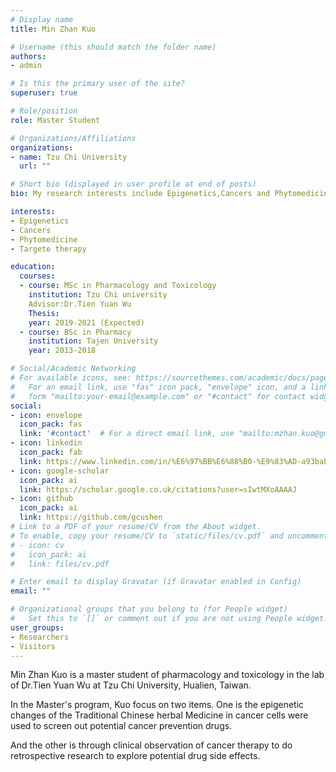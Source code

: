 ```yaml
---
# Display name
title: Min Zhan Kuo

# Username (this should match the folder name)
authors:
- admin

# Is this the primary user of the site?
superuser: true

# Role/position
role: Master Student 

# Organizations/Affiliations
organizations:
- name: Tzu Chi University
  url: ""

# Short bio (displayed in user profile at end of posts)
bio: My research interests include Epigenetics,Cancers and Phytomedicine.

interests:
- Epigenetics
- Cancers
- Phytomedicine
- Targete therapy

education:
  courses:
  - course: MSc in Pharmacology and Toxicology
    institution: Tzu Chi university
    Advisor:Dr.Tien Yuan Wu
    Thesis:
    year: 2019-2021 (Expected)
  - course: BSc in Pharmacy
    institution: Tajen University
    year: 2013-2018

# Social/Academic Networking
# For available icons, see: https://sourcethemes.com/academic/docs/page-builder/#icons
#   For an email link, use "fas" icon pack, "envelope" icon, and a link in the
#   form "mailto:your-email@example.com" or "#contact" for contact widget.
social:
- icon: envelope
  icon_pack: fas
  link: '#contact'  # For a direct email link, use "mailto:mzhan.kuo@gmail.com".
- icon: linkedin
  icon_pack: fab
  link: https://www.linkedin.com/in/%E6%97%BB%E6%88%B0-%E9%83%AD-a93bab118/
- icon: google-scholar
  icon_pack: ai
  link: https://scholar.google.co.uk/citations?user=sIwtMXoAAAAJ
- icon: github
  icon_pack: ai
  link: https://github.com/gcushen
# Link to a PDF of your resume/CV from the About widget.
# To enable, copy your resume/CV to `static/files/cv.pdf` and uncomment the lines below.
# - icon: cv
#   icon_pack: ai
#   link: files/cv.pdf

# Enter email to display Gravatar (if Gravatar enabled in Config)
email: ""

# Organizational groups that you belong to (for People widget)
#   Set this to `[]` or comment out if you are not using People widget.
user_groups:
- Researchers
- Visitors
---
```


Min Zhan Kuo is a master student of pharmacology and toxicology in the lab of Dr.Tien Yuan Wu at Tzu Chi University, Hualien, Taiwan. 

In the Master's program, Kuo focus on two items. 
One is the epigenetic changes of the Traditional Chinese herbal Medicine in cancer cells were used to screen out potential cancer prevention drugs. 

And the other is through clinical observation of cancer therapy to do retrospective research to explore potential drug side effects.
